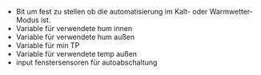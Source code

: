 - Bit um fest zu stellen ob die automatisierung im Kalt- oder Warmwetter-Modus ist.
- Variable für verwendete hum innen
- Variable für verwendete hum außen
- Variable für min TP
- Variable für verwendete temp außen
- input fenstersensoren für autoabschaltung
